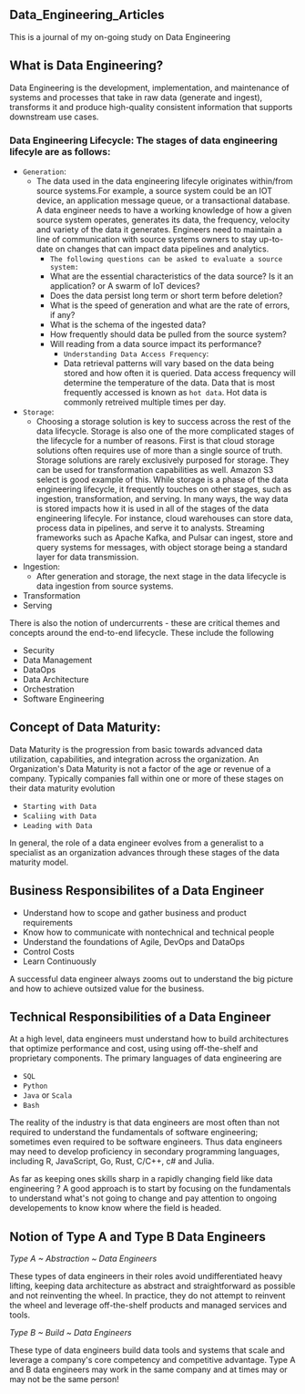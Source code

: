 ## Data_Engineering_Articles

This is a journal of my on-going study on Data Engineering

## What is Data Engineering?

Data Engineering is the development, implementation, and maintenance of systems and processes that take in raw data (generate and ingest), transforms it and produce high-quality consistent information that supports downstream use cases.

### Data Engineering Lifecycle: The stages of data engineering lifecyle are as follows:
- `Generation`:
  * The data used in the data engineering lifecyle originates within/from source systems.For example, a source system could be an IOT device, an application message queue, or a transactional database. A data engineer needs to have a working knowledge of how a given source system operates, generates its data, the frequency, velocity
    and variety of the data it generates. Engineers need to maintain a line of communication with source systems owners to stay up-to-date on changes that can impact data pipelines and analytics.
     - `The following questions can be asked to evaluate a source system:`
     - What are the essential characteristics of the data source? Is it an application? or A swarm of IoT devices?
     - Does the data persist long term or short term before deletion?
     - What is the speed of generation and what are the rate of errors, if any?
     - What is the schema of the ingested data?
     - How frequently should data be pulled from the source system?
     - Will reading from a data source impact its performance?
         * `Understanding Data Access Frequency`:
         * Data retrieval patterns will vary based on the data being stored and how often it is queried. Data access frequency will determine the temperature of the data. Data that is most frequently accessed is known as `hot data`. Hot data is commonly retreived multiple times per day.
- `Storage`:
  * Choosing a storage solution is key to success across the rest of the data lifecycle. Storage is also one of the more complicated stages of the lifecycle for a number of reasons. First is that cloud storage solutions often requires use of more than a single source of truth. Storage solutions are rarely exclusively purposed for 
    storage. They can be used for transformation capabilities as well. Amazon S3 select is good example of this. While storage is a phase of the data engineering lifecycle, it frequently touches on other stages, such as ingestion, transformation, and serving. In many ways, the way data is stored impacts how it is used in all of the 
    stages of the data engineering lifecyle. For instance, cloud warehouses can store data, process data in pipelines, and serve it to analysts. Streaming frameworks such as Apache Kafka, and Pulsar can ingest, store and query systems for messages, with object storage being a standard layer for data transmission. 
-  Ingestion:
   * After generation and storage, the next stage in the data lifecycle is data ingestion from source systems.
-  Transformation
-  Serving

  There is also the notion of undercurrents - these are critical themes and concepts around the end-to-end lifecycle. These include the following
- Security
- Data Management
- DataOps
- Data Architecture
- Orchestration
- Software Engineering

## Concept of Data Maturity: 
Data Maturity is the progression from basic towards advanced data utilization, capabilities, and integration across the organization. An Organization's Data Maturity is not a factor of the age or revenue of a company. Typically companies fall within one or more of these stages on their data maturity evolution
- `Starting with Data`
- `Scaliing with Data`
- `Leading with Data`

In general, the role of a data engineer evolves from a generalist to a specialist as an organization advances through these stages of the data maturity model.

## Business Responsibilites of a Data Engineer
- Understand how to scope and gather business and product requirements
- Know how to communicate with nontechnical and technical people
- Understand the foundations of Agile, DevOps and DataOps
- Control Costs
- Learn Continuously

A successful data engineer always zooms out to understand the big picture and how to achieve outsized value for the business.

## Technical Responsibilities of a Data Engineer
At a high level, data engineers must understand how to build architectures that optimize performance and cost, using using off-the-shelf and proprietary components. The primary languages of data engineering are 
- `SQL`
- `Python`
- `Java` or `Scala`
- `Bash`

The reality of the industry is that data engineers are most often than not required to understand the fundamentals of software engineering; sometimes even required to be software engineers. Thus data engineers may need to develop proficiency in secondary programming languages, including R, JavaScript, Go, Rust, C/C++, c# and Julia. 

As far as keeping ones skills sharp in a rapidly changing field like data engineering ? A good approach is to start by focusing on the fundamentals to understand what's not going to change and pay attention to ongoing developements to know know where the field is headed. 

## Notion of Type A and Type B Data Engineers

*Type A ~ Abstraction ~ Data Engineers* 

These types of data engineers in their roles avoid undifferentiated heavy lifting, keeping data architecture as abstract and straightforward as possible and not reinventing the wheel. In practice, they do not attempt to reinvent the wheel and leverage off-the-shelf products and managed services and tools. 

*Type B ~ Build ~ Data Engineers*

These type of data engineers build data tools and systems that scale and leverage a company's core competency and competitive advantage. Type A and B data engineers may work in the same company and at times may or may not be the same person!





